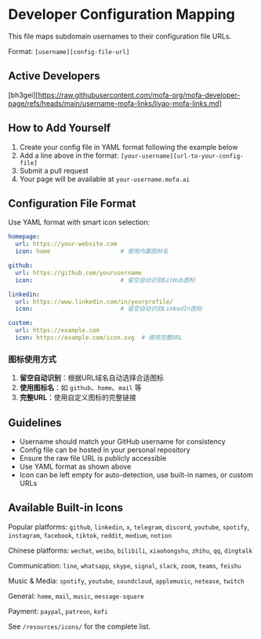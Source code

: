 # Developer Configuration Mapping

This file maps subdomain usernames to their configuration file URLs.

Format: `[username][config-file-url]`

## Active Developers

[bh3gei][https://raw.githubusercontent.com/mofa-org/mofa-developer-page/refs/heads/main/username-mofa-links/liyao-mofa-links.md]

## How to Add Yourself

1. Create your config file in YAML format following the example below
2. Add a line above in the format: `[your-username][url-to-your-config-file]`
3. Submit a pull request
4. Your page will be available at `your-username.mofa.ai`

## Configuration File Format

Use YAML format with smart icon selection:

```yaml
homepage:
  url: https://your-website.com
  icon: home                    # 使用内置图标名

github:
  url: https://github.com/yourusername
  icon:                         # 留空自动识别GitHub图标

linkedin:
  url: https://www.linkedin.com/in/yourprofile/
  icon:                         # 留空自动识别LinkedIn图标

custom:
  url: https://example.com
  icon: https://example.com/icon.svg  # 使用完整URL
```

### 图标使用方式

1. **留空自动识别**：根据URL域名自动选择合适图标
2. **使用图标名**：如 `github`、`home`、`mail` 等
3. **完整URL**：使用自定义图标的完整链接

## Guidelines

- Username should match your GitHub username for consistency
- Config file can be hosted in your personal repository
- Ensure the raw file URL is publicly accessible
- Use YAML format as shown above
- Icon can be left empty for auto-detection, use built-in names, or custom URLs

## Available Built-in Icons

Popular platforms: `github`, `linkedin`, `x`, `telegram`, `discord`, `youtube`, `spotify`, `instagram`, `facebook`, `tiktok`, `reddit`, `medium`, `notion`

Chinese platforms: `wechat`, `weibo`, `bilibili`, `xiaohongshu`, `zhihu`, `qq`, `dingtalk`

Communication: `line`, `whatsapp`, `skype`, `signal`, `slack`, `zoom`, `teams`, `feishu`

Music & Media: `spotify`, `youtube`, `soundcloud`, `applemusic`, `netease`, `twitch`

General: `home`, `mail`, `music`, `message-square`

Payment: `paypal`, `patreon`, `kofi`

See `/resources/icons/` for the complete list.
